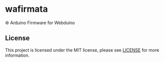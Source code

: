 # wafirmata
⚙️ Arduino Firmware for Webduino


## License
This project is licensed under the MIT license, please see [LICENSE](LICENSE) for more information.
